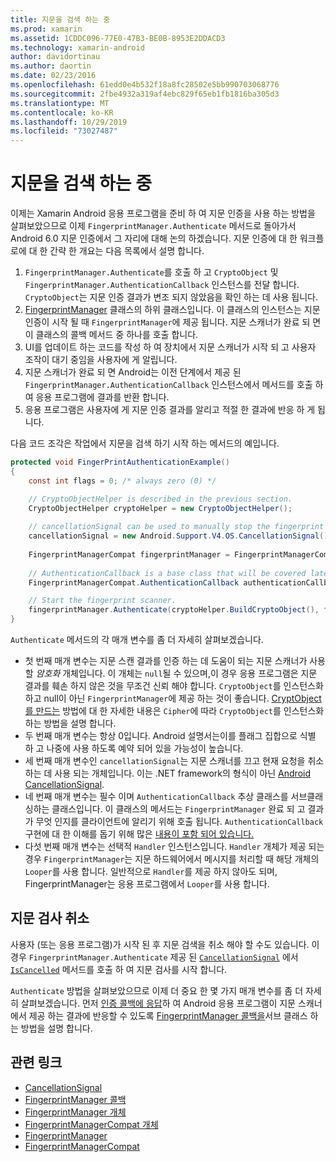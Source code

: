 ```yaml
---
title: 지문을 검색 하는 중
ms.prod: xamarin
ms.assetid: 1CDDC096-77E0-47B3-BE0B-8953E2DDACD3
ms.technology: xamarin-android
author: davidortinau
ms.author: daortin
ms.date: 02/23/2016
ms.openlocfilehash: 61edd0e4b532f18a8fc28502e5bb990703068776
ms.sourcegitcommit: 2fbe4932a319af4ebc829f65eb1fb1816ba305d3
ms.translationtype: MT
ms.contentlocale: ko-KR
ms.lasthandoff: 10/29/2019
ms.locfileid: "73027487"
---
```

# <a name="scanning-for-fingerprints"></a>지문을 검색 하는 중

이제는 Xamarin Android 응용 프로그램을 준비 하 여 지문 인증을 사용 하는 방법을 살펴보았으므로 이제 `FingerprintManager.Authenticate` 메서드로 돌아가서 Android 6.0 지문 인증에서 그 자리에 대해 논의 하겠습니다. 지문 인증에 대 한 워크플로에 대 한 간략 한 개요는 다음 목록에서 설명 합니다.

1. `FingerprintManager.Authenticate`를 호출 하 고 `CryptoObject` 및 `FingerprintManager.AuthenticationCallback` 인스턴스를 전달 합니다. `CryptoObject`는 지문 인증 결과가 변조 되지 않았음을 확인 하는 데 사용 됩니다. 
2. [FingerprintManager](https://developer.android.com/reference/android/hardware/fingerprint/FingerprintManager.AuthenticationCallback.html) 클래스의 하위 클래스입니다. 이 클래스의 인스턴스는 지문 인증이 시작 될 때 `FingerprintManager`에 제공 됩니다. 지문 스캐너가 완료 되 면이 클래스의 콜백 메서드 중 하나를 호출 합니다.
3. UI를 업데이트 하는 코드를 작성 하 여 장치에서 지문 스캐너가 시작 되 고 사용자 조작이 대기 중임을 사용자에 게 알립니다. 
4. 지문 스캐너가 완료 되 면 Android는 이전 단계에서 제공 된 `FingerprintManager.AuthenticationCallback` 인스턴스에서 메서드를 호출 하 여 응용 프로그램에 결과를 반환 합니다.
5. 응용 프로그램은 사용자에 게 지문 인증 결과를 알리고 적절 한 결과에 반응 하 게 됩니다. 

다음 코드 조각은 작업에서 지문을 검색 하기 시작 하는 메서드의 예입니다.

```csharp
protected void FingerPrintAuthenticationExample()
{
    const int flags = 0; /* always zero (0) */

    // CryptoObjectHelper is described in the previous section.
    CryptoObjectHelper cryptoHelper = new CryptoObjectHelper();    
    
    // cancellationSignal can be used to manually stop the fingerprint scanner. 
    cancellationSignal = new Android.Support.V4.OS.CancellationSignal();
    
    FingerprintManagerCompat fingerprintManager = FingerprintManagerCompat.From(this);
    
    // AuthenticationCallback is a base class that will be covered later on in this guide.
    FingerprintManagerCompat.AuthenticationCallback authenticationCallback = new MyAuthCallbackSample(this);

    // Start the fingerprint scanner.
    fingerprintManager.Authenticate(cryptoHelper.BuildCryptoObject(), flags, cancellationSignal, authenticationCallback, null);
}
```

`Authenticate` 메서드의 각 매개 변수를 좀 더 자세히 살펴보겠습니다.

- 첫 번째 매개 변수는 지문 스캔 결과를 인증 하는 데 도움이 되는 지문 스캐너가 사용할 _암호화_ 개체입니다. 이 개체는 `null`될 수 있으며,이 경우 응용 프로그램은 지문 결과를 훼손 하지 않은 것을 무조건 신뢰 해야 합니다. `CryptoObject`를 인스턴스화하고 null이 아닌 `FingerprintManager`에 제공 하는 것이 좋습니다. [CryptObject를 만드는](~/android/platform/fingerprint-authentication/creating-a-cryptoobject.md) 방법에 대 한 자세한 내용은 `Cipher`에 따라 `CryptoObject`를 인스턴스화하는 방법을 설명 합니다.
- 두 번째 매개 변수는 항상 0입니다. Android 설명서는이를 플래그 집합으로 식별 하 고 나중에 사용 하도록 예약 되어 있을 가능성이 높습니다. 
- 세 번째 매개 변수인 `cancellationSignal`는 지문 스캐너를 끄고 현재 요청을 취소 하는 데 사용 되는 개체입니다. 이는 .NET framework의 형식이 아닌 [Android CancellationSignal](https://developer.android.com/reference/android/os/CancellationSignal.html).
- 네 번째 매개 변수는 필수 이며 `AuthenticationCallback` 추상 클래스를 서브클래싱하는 클래스입니다. 이 클래스의 메서드는 `FingerprintManager` 완료 되 고 결과가 무엇 인지를 클라이언트에 알리기 위해 호출 됩니다. `AuthenticationCallback`구현에 대 한 이해를 돕기 위해 많은 [내용이 포함 되어 있습니다.](~/android/platform/fingerprint-authentication/fingerprint-authentication-callbacks.md)
- 다섯 번째 매개 변수는 선택적 `Handler` 인스턴스입니다. `Handler` 개체가 제공 되는 경우 `FingerprintManager`는 지문 하드웨어에서 메시지를 처리할 때 해당 개체의 `Looper`를 사용 합니다. 일반적으로 `Handler`를 제공 하지 않아도 되며, FingerprintManager는 응용 프로그램에서 `Looper`를 사용 합니다.

## <a name="cancelling-a-fingerprint-scan"></a>지문 검사 취소

사용자 (또는 응용 프로그램)가 시작 된 후 지문 검색을 취소 해야 할 수도 있습니다. 이 경우 `FingerprintManager.Authenticate` 제공 된 [`CancellationSignal`](https://developer.android.com/reference/android/os/CancellationSignal.html) 에서 [`IsCancelled`](https://developer.android.com/reference/android/os/CancellationSignal.html#isCanceled()) 메서드를 호출 하 여 지문 검사를 시작 합니다.

`Authenticate` 방법을 살펴보았으므로 이제 더 중요 한 몇 가지 매개 변수를 좀 더 자세히 살펴보겠습니다. 먼저 [인증 콜백에 응답](~/android/platform/fingerprint-authentication/fingerprint-authentication-callbacks.md)하 여 Android 응용 프로그램이 지문 스캐너에서 제공 하는 결과에 반응할 수 있도록 [FingerprintManager 콜백을](https://developer.android.com/reference/android/hardware/fingerprint/FingerprintManager.AuthenticationCallback.html)서브 클래스 하는 방법을 설명 합니다.

## <a name="related-links"></a>관련 링크

- [CancellationSignal](https://developer.android.com/reference/android/os/CancellationSignal.html)
- [FingerprintManager 콜백](https://developer.android.com/reference/android/hardware/fingerprint/FingerprintManager.AuthenticationCallback.html)
- [FingerprintManager 개체](https://developer.android.com/reference/android/hardware/fingerprint/FingerprintManager.CryptoObject.html)
- [FingerprintManagerCompat 개체](https://developer.android.com/reference/android/support/v4/hardware/fingerprint/FingerprintManagerCompat.CryptoObject.html)
- [FingerprintManager](https://developer.android.com/reference/android/hardware/fingerprint/FingerprintManager.html)
- [FingerprintManagerCompat](https://developer.android.com/reference/android/support/v4/hardware/fingerprint/FingerprintManagerCompat.html)
